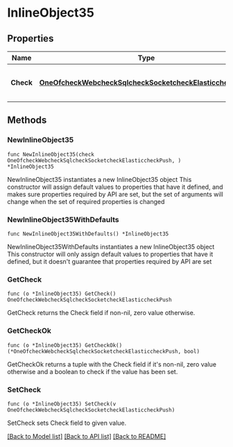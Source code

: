 # InlineObject35

## Properties

Name | Type | Description | Notes
------------ | ------------- | ------------- | -------------
**Check** | [**OneOfcheckWebcheckSqlcheckSocketcheckElasticcheckPush**](oneOf&lt;checkWeb,checkSql,checkSocket,checkElastic,checkPush&gt;.md) | Payload for updating a monitoring check | 

## Methods

### NewInlineObject35

`func NewInlineObject35(check OneOfcheckWebcheckSqlcheckSocketcheckElasticcheckPush, ) *InlineObject35`

NewInlineObject35 instantiates a new InlineObject35 object
This constructor will assign default values to properties that have it defined,
and makes sure properties required by API are set, but the set of arguments
will change when the set of required properties is changed

### NewInlineObject35WithDefaults

`func NewInlineObject35WithDefaults() *InlineObject35`

NewInlineObject35WithDefaults instantiates a new InlineObject35 object
This constructor will only assign default values to properties that have it defined,
but it doesn't guarantee that properties required by API are set

### GetCheck

`func (o *InlineObject35) GetCheck() OneOfcheckWebcheckSqlcheckSocketcheckElasticcheckPush`

GetCheck returns the Check field if non-nil, zero value otherwise.

### GetCheckOk

`func (o *InlineObject35) GetCheckOk() (*OneOfcheckWebcheckSqlcheckSocketcheckElasticcheckPush, bool)`

GetCheckOk returns a tuple with the Check field if it's non-nil, zero value otherwise
and a boolean to check if the value has been set.

### SetCheck

`func (o *InlineObject35) SetCheck(v OneOfcheckWebcheckSqlcheckSocketcheckElasticcheckPush)`

SetCheck sets Check field to given value.



[[Back to Model list]](../README.md#documentation-for-models) [[Back to API list]](../README.md#documentation-for-api-endpoints) [[Back to README]](../README.md)


